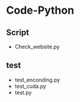 # Code-Python

## Script

- Check_website.py

## test

- test_enconding.py
- test_cuda.py
- test.py
